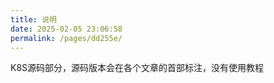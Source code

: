 ```yaml
---
title: 说明
date: 2025-02-05 23:06:58
permalink: /pages/dd255e/
---
```


K8S源码部分，源码版本会在各个文章的首部标注，没有使用教程